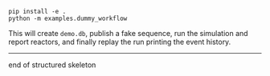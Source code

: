 ```
pip install -e .
python -m examples.dummy_workflow
```

This will create `demo.db`, publish a fake sequence, run the simulation and report reactors, and finally replay the run printing the event history.

---

end of structured skeleton

